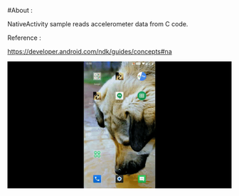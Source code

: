 #About :

NativeActivity sample reads accelerometer data from C code.

Reference :

https://developer.android.com/ndk/guides/concepts#na



![Alt Text](https://github.com/pournimap/AndroidExamples/blob/main/NDK/PureNative/NativeActivity/NativeActivity.gif)
